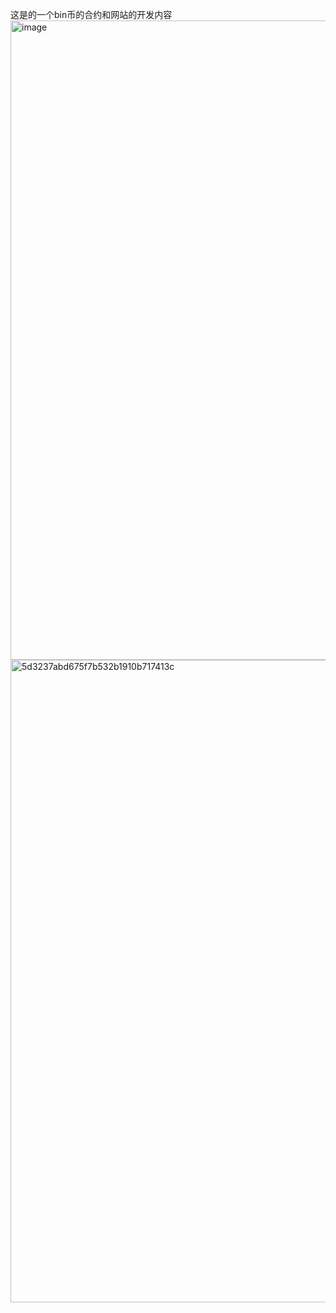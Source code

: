 这是的一个bin币的合约和网站的开发内容<img width="1919" height="1023" alt="image" src="https://github.com/user-attachments/assets/3b13420e-17ef-4938-82d5-495585e596aa" />
<img width="958" height="1028" alt="5d3237abd675f7b532b1910b717413c" src="https://github.com/user-attachments/assets/c452a4e0-5f23-4281-88e5-f07195f11542" />

